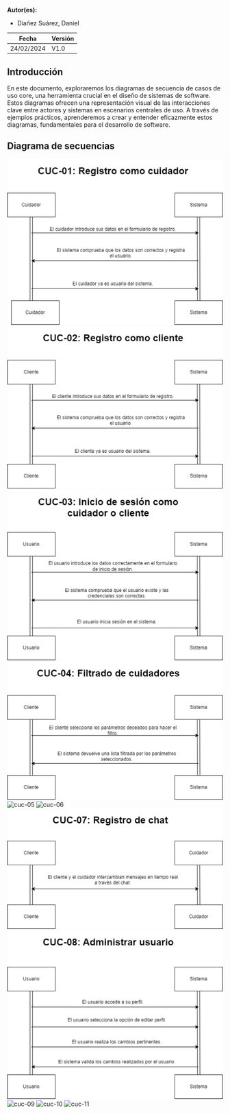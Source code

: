 ﻿**Autor(es):**
- Diañez Suárez, Daniel

|**Fecha**|**Versión**|
| - | - |
|24/02/2024|V1.0|



## Introducción
En este documento, exploraremos los diagramas de secuencia de casos de uso core, una herramienta crucial en el diseño de sistemas de software. Estos diagramas ofrecen una representación visual de las interacciones clave entre actores y sistemas en escenarios centrales de uso. A través de ejemplos prácticos, aprenderemos a crear y entender eficazmente estos diagramas, fundamentales para el desarrollo de software.





## Diagrama de secuencias


![cuc-01](./img/diagramas-secuencias/cuc-01.png)
![cuc-02](./img/diagramas-secuencias/cuc-02.png)
![cuc-03](./img/diagramas-secuencias/cuc-03.png)
![cuc-04](./img/diagramas-secuencias/cuc-04.png)
![cuc-05](./img/diagramas-secuencias/cuc-05.png)
![cuc-06](./img/diagramas-secuencias/cuc-06.png)
![cuc-07](./img/diagramas-secuencias/cuc-07.png)
![cuc-08](./img/diagramas-secuencias/cuc-08.png)
![cuc-09](./img/diagramas-secuencias/cuc-09.png)
![cuc-10](./img/diagramas-secuencias/cuc-10.png)
![cuc-11](./img/diagramas-secuencias/cuc-11.png)
